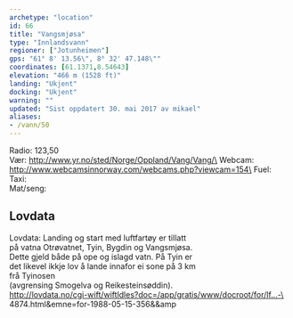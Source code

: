 ```yaml
---
archetype: "location"
id: 66
title: "Vangsmjøsa"
type: "Innlandsvann"
regioner: ["Jotunheimen"]
gps: "61° 8' 13.56\", 8° 32' 47.148\""
coordinates: [61.1371,8.54643]
elevation: "466 m (1528 ft)"
landing: "Ukjent"
docking: "Ukjent"
warning: ""
updated: "Sist oppdatert 30. mai 2017 av mikael"
aliases:
- /vann/50
---
```


Radio: 123,50\
Vær: http://www.yr.no/sted/Norge/Oppland/Vang/Vang/\
Webcam: http://www.webcamsinnorway.com/webcams.php?viewcam=154\
Fuel:\
Taxi:\
Mat/seng:

## Lovdata

Lovdata: Landing og start med luftfartøy er tillatt\
på vatna Otrøvatnet, Tyin, Bygdin og Vangsmjøsa.\
Dette gjeld både på ope og islagd vatn. På Tyin er\
det likevel ikkje lov å lande innafor ei sone på 3 km\
frå Tyinosen\
(avgrensing Smogelva og Reikesteinsøddin).\
http://lovdata.no/cgi-wift/wiftldles?doc=/app/gratis/www/docroot/for/lf…-\
4874.html&emne=for-1988-05-15-356&&amp
